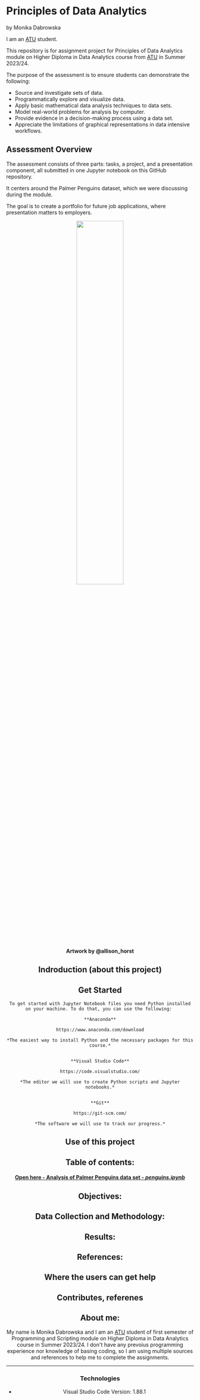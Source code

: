 # Principles of Data Analytics
by Monika Dabrowska

 I am an [ATU](https://www.atu.ie/) student. 

 This repository is for assignment project for  Principles of Data Analytics module on Higher Diploma in Data Analytics course from [ATU](https://www.atu.ie/) in Summer 2023/24. 

 The purpose of the assessment is to ensure students can demonstrate the following:
 
 - Source and investigate sets of data.
 - Programmatically explore and visualize data.
 - Apply basic mathematical data analysis techniques to data sets. 
 - Model real-world problems for analysis by computer.
 - Provide evidence in a decision-making process using a data set.
 - Appreciate the limitations of graphical representations in data intensive workflows.

 ## Assessment Overview 

 The assessment consists of three parts: tasks, a project, and a presentation component, all submitted in one Jupyter notebook on this GitHub repository. 

 It centers around the Palmer Penguins dataset, which we were discussing during the module.
 
 The goal is to create a portfolio for future job applications, where presentation matters to employers.



 <div style="text-align:center">
 <img src="https://allisonhorst.github.io/palmerpenguins/reference/figures/lter_penguins.png" width=50% height=50%>
 <div style="text-align:center"><b>Artwork by @allison_horst</b>
 </div>


 ## Indroduction (about this project)

 ## Get Started

    To get started with Jupyter Notebook files you need Python installed on your machine. To do that, you can use the following: 

    **Anaconda**

    https://www.anaconda.com/download

    *The easiest way to install Python and the necessary packages for this course.*


    **Visual Studio Code**

    https://code.visualstudio.com/

    *The editor we will use to create Python scripts and Jupyter notebooks.*


    **Git**

    https://git-scm.com/

    *The software we will use to track our progress.*

 ## Use of this project 


 ## Table of contents:

 #### [Open here - Analysis of Palmer Penguins data set - *penguins.ipynb*](https://github.com/mondbr/pofda-mywork/blob/main/penguins.ipynb)



 ## Objectives:


 ## Data Collection and Methodology:

 
 ## Results:
 
 
 ## References:

 ## Where the users can get help


 ## Contributes, referenes


 ## About me: 

 My name is Monika Dabrowska and I am an [ATU](https://www.atu.ie/) student of first semester of Programming and Scripting module on Higher Diploma in Data Analytics course in Summer 2023/24. I don't have any prevoius programming experience nor knowledge of basing coding, so I am using multiple sources and references to help me to complete the assignments. 


---

### Technologies

* Visual Studio Code Version: 1.88.1